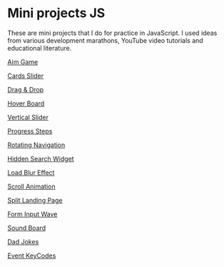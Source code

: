 # Mini projects JS

These are mini projects that I do for practice in JavaScript.
I used ideas from various development marathons, YouTube video tutorials and educational literature.

[Aim Game](https://andrey-roshchupkin.github.io/mini-projects-js/1_aim_game)

[Cards Slider](https://andrey-roshchupkin.github.io/mini-projects-js/2_cards_slider)

[Drag & Drop](https://andrey-roshchupkin.github.io/mini-projects-js/3_drag_n_drop)

[Hover Board](https://andrey-roshchupkin.github.io/mini-projects-js/4_hover_board)

[Vertical Slider](https://andrey-roshchupkin.github.io/mini-projects-js/5_slider)

[Progress Steps](https://andrey-roshchupkin.github.io/mini-projects-js/6_progress_steps)

[Rotating Navigation](https://andrey-roshchupkin.github.io/mini-projects-js/7_rotating_navigation)

[Hidden Search Widget](https://andrey-roshchupkin.github.io/mini-projects-js/8_hidden_search_widget)

[Load Blur Effect](https://andrey-roshchupkin.github.io/mini-projects-js/9_load_blur_effect)

[Scroll Animation](https://andrey-roshchupkin.github.io/mini-projects-js/10_scroll_animation)

[Split Landing Page](https://andrey-roshchupkin.github.io/mini-projects-js/11_split_landing_page)

[Form Input Wave](https://andrey-roshchupkin.github.io/mini-projects-js/12_form_wave_animation)

[Sound Board](https://andrey-roshchupkin.github.io/mini-projects-js/13_sound_board)

[Dad Jokes](https://andrey-roshchupkin.github.io/mini-projects-js/14_dad_jokes)

[Event KeyCodes](https://andrey-roshchupkin.github.io/mini-projects-js/15_key_code)
